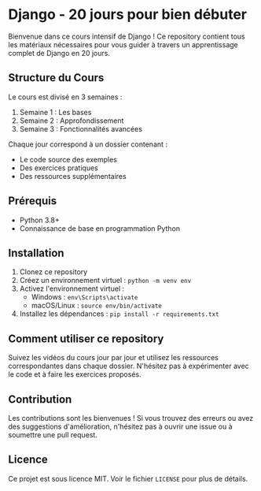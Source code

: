 # Django - 20 jours pour bien débuter

Bienvenue dans ce cours intensif de Django ! Ce repository contient tous les matériaux nécessaires pour vous guider à travers un apprentissage complet de Django en 20 jours.

## Structure du Cours

Le cours est divisé en 3 semaines :

1. Semaine 1 : Les bases
2. Semaine 2 : Approfondissement
3. Semaine 3 : Fonctionnalités avancées

Chaque jour correspond à un dossier contenant :
- Le code source des exemples
- Des exercices pratiques
- Des ressources supplémentaires

## Prérequis

- Python 3.8+
- Connaissance de base en programmation Python

## Installation

1. Clonez ce repository
2. Créez un environnement virtuel : `python -m venv env`
3. Activez l'environnement virtuel :
   - Windows : `env\Scripts\activate`
   - macOS/Linux : `source env/bin/activate`
4. Installez les dépendances : `pip install -r requirements.txt`

## Comment utiliser ce repository

Suivez les vidéos du cours jour par jour et utilisez les ressources correspondantes dans chaque dossier. N'hésitez pas à expérimenter avec le code et à faire les exercices proposés.

## Contribution

Les contributions sont les bienvenues ! Si vous trouvez des erreurs ou avez des suggestions d'amélioration, n'hésitez pas à ouvrir une issue ou à soumettre une pull request.

## Licence

Ce projet est sous licence MIT. Voir le fichier `LICENSE` pour plus de détails.
